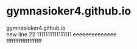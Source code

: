# gymnasioker4.github.io
gymnasioker4.github.io  
new line 22
1111111111111111
eeeeeeeeeeeeee  
ffffffffffffffffffff
